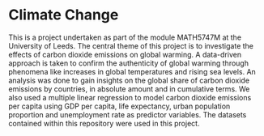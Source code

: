 # Climate Change
This is a project undertaken as part of the module MATH5747M at the University of Leeds. The central theme of this project is to investigate the effects of carbon dioxide emissions on global warming. A data-driven approach is taken to confirm the authenticity of global warming through phenomena like increases in global temperatures and rising sea levels. An analysis was done to gain insights on the global share of carbon dioxide emissions by countries, in absolute amount and in cumulative terms. We also used a multiple linear regression to model carbon dioxide emissions per capita using GDP per capita, life expectancy, urban population proportion and unemployment rate as predictor variables. The datasets contained within this repository were used in this project.
